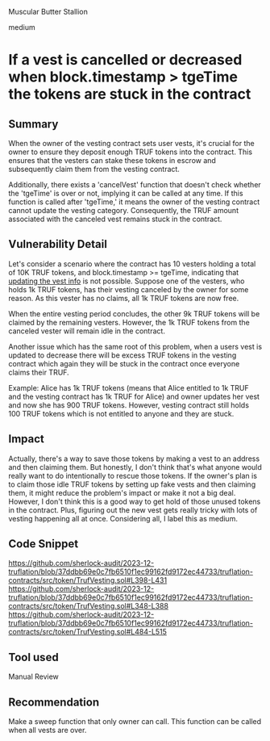 Muscular Butter Stallion

medium

# If a vest is cancelled or decreased when block.timestamp > tgeTime the tokens are stuck in the contract

## Summary
When the owner of the vesting contract sets user vests, it's crucial for the owner to ensure they deposit enough TRUF tokens into the contract. This ensures that the vesters can stake these tokens in escrow and subsequently claim them from the vesting contract.

Additionally, there exists a 'cancelVest' function that doesn't check whether the 'tgeTime' is over or not, implying it can be called at any time. If this function is called after 'tgeTime,' it means the owner of the vesting contract cannot update the vesting category. Consequently, the TRUF amount associated with the canceled vest remains stuck in the contract.
## Vulnerability Detail
Let's consider a scenario where the contract has 10 vesters holding a total of 10K TRUF tokens, and block.timestamp >= tgeTime, indicating that [updating the vest info](https://github.com/sherlock-audit/2023-12-truflation/blob/37ddbb69e0c7fb6510f1ec99162fd9172ec44733/truflation-contracts/src/token/TrufVesting.sol#L398-L404) is not possible. Suppose one of the vesters, who holds 1k TRUF tokens, has their vesting canceled by the owner for some reason. As this vester has no claims, all 1k TRUF tokens are now free.

When the entire vesting period concludes, the other 9k TRUF tokens will be claimed by the remaining vesters. However, the 1k TRUF tokens from the canceled vester will remain idle in the contract.

Another issue which has the same root of this problem, when a users vest is updated to decrease there will be excess TRUF tokens in the vesting contract which again they will be stuck in the contract once everyone claims their TRUF.

Example: Alice has 1k TRUF tokens (means that Alice entitled to 1k TRUF and the vesting contract has 1k TRUF for Alice) and owner updates her vest and now she has 900 TRUF tokens. However, vesting contract still holds 100 TRUF tokens which is not entitled to anyone and they are stuck. 
## Impact
Actually, there's a way to save those tokens by making a vest to an address and then claiming them. But honestly, I don't think that's what anyone would really want to do intentionally to rescue those tokens. If the owner's plan is to claim those idle TRUF tokens by setting up fake vests and then claiming them, it might reduce the problem's impact or make it not a big deal. However, I don't think this is a good way to get hold of those unused tokens in the contract. Plus, figuring out the new vest gets really tricky with lots of vesting happening all at once. Considering all, I label this as medium.
## Code Snippet
https://github.com/sherlock-audit/2023-12-truflation/blob/37ddbb69e0c7fb6510f1ec99162fd9172ec44733/truflation-contracts/src/token/TrufVesting.sol#L398-L431
https://github.com/sherlock-audit/2023-12-truflation/blob/37ddbb69e0c7fb6510f1ec99162fd9172ec44733/truflation-contracts/src/token/TrufVesting.sol#L348-L388
https://github.com/sherlock-audit/2023-12-truflation/blob/37ddbb69e0c7fb6510f1ec99162fd9172ec44733/truflation-contracts/src/token/TrufVesting.sol#L484-L515
## Tool used

Manual Review

## Recommendation
Make a sweep function that only owner can call. This function can be called when all vests are over.